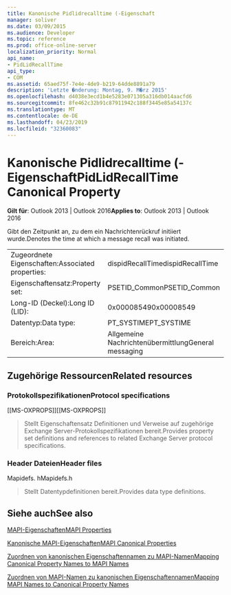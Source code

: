 ```yaml
---
title: Kanonische Pidlidrecalltime (-Eigenschaft
manager: soliver
ms.date: 03/09/2015
ms.audience: Developer
ms.topic: reference
ms.prod: office-online-server
localization_priority: Normal
api_name:
- PidLidRecallTime
api_type:
- COM
ms.assetid: 65aed75f-7e4e-4de9-b219-64dde8891a79
description: 'Letzte �nderung: Montag, 9. M�rz 2015'
ms.openlocfilehash: d4038e3ecd1b4e5283e071305a316db014aacfd6
ms.sourcegitcommit: 8fe462c32b91c87911942c188f3445e85a54137c
ms.translationtype: MT
ms.contentlocale: de-DE
ms.lasthandoff: 04/23/2019
ms.locfileid: "32360083"
---
```

# <a name="pidlidrecalltime-canonical-property"></a><span data-ttu-id="dc063-103">Kanonische Pidlidrecalltime (-Eigenschaft</span><span class="sxs-lookup"><span data-stu-id="dc063-103">PidLidRecallTime Canonical Property</span></span>

  
  
<span data-ttu-id="dc063-104">**Gilt für**: Outlook 2013 | Outlook 2016</span><span class="sxs-lookup"><span data-stu-id="dc063-104">**Applies to**: Outlook 2013 | Outlook 2016</span></span> 
  
<span data-ttu-id="dc063-105">Gibt den Zeitpunkt an, zu dem ein Nachrichtenrückruf initiiert wurde.</span><span class="sxs-lookup"><span data-stu-id="dc063-105">Denotes the time at which a message recall was initiated.</span></span>
  
|||
|:-----|:-----|
|<span data-ttu-id="dc063-106">Zugeordnete Eigenschaften:</span><span class="sxs-lookup"><span data-stu-id="dc063-106">Associated properties:</span></span>  <br/> |<span data-ttu-id="dc063-107">dispidRecallTime</span><span class="sxs-lookup"><span data-stu-id="dc063-107">dispidRecallTime</span></span>  <br/> |
|<span data-ttu-id="dc063-108">Eigenschaftensatz:</span><span class="sxs-lookup"><span data-stu-id="dc063-108">Property set:</span></span>  <br/> |<span data-ttu-id="dc063-109">PSETID_Common</span><span class="sxs-lookup"><span data-stu-id="dc063-109">PSETID_Common</span></span>  <br/> |
|<span data-ttu-id="dc063-110">Long-ID (Deckel):</span><span class="sxs-lookup"><span data-stu-id="dc063-110">Long ID (LID):</span></span>  <br/> |<span data-ttu-id="dc063-111">0x00008549</span><span class="sxs-lookup"><span data-stu-id="dc063-111">0x00008549</span></span>  <br/> |
|<span data-ttu-id="dc063-112">Datentyp:</span><span class="sxs-lookup"><span data-stu-id="dc063-112">Data type:</span></span>  <br/> |<span data-ttu-id="dc063-113">PT_SYSTIME</span><span class="sxs-lookup"><span data-stu-id="dc063-113">PT_SYSTIME</span></span>  <br/> |
|<span data-ttu-id="dc063-114">Bereich:</span><span class="sxs-lookup"><span data-stu-id="dc063-114">Area:</span></span>  <br/> |<span data-ttu-id="dc063-115">Allgemeine Nachrichtenübermittlung</span><span class="sxs-lookup"><span data-stu-id="dc063-115">General messaging</span></span>  <br/> |
   
## <a name="related-resources"></a><span data-ttu-id="dc063-116">Zugehörige Ressourcen</span><span class="sxs-lookup"><span data-stu-id="dc063-116">Related resources</span></span>

### <a name="protocol-specifications"></a><span data-ttu-id="dc063-117">Protokollspezifikationen</span><span class="sxs-lookup"><span data-stu-id="dc063-117">Protocol specifications</span></span>

<span data-ttu-id="dc063-118">[[MS-OXPROPS]]</span><span class="sxs-lookup"><span data-stu-id="dc063-118">[[MS-OXPROPS]]</span></span> 
  
> <span data-ttu-id="dc063-119">Stellt Eigenschaftensatz Definitionen und Verweise auf zugehörige Exchange Server-Protokollspezifikationen bereit.</span><span class="sxs-lookup"><span data-stu-id="dc063-119">Provides property set definitions and references to related Exchange Server protocol specifications.</span></span>
    
### <a name="header-files"></a><span data-ttu-id="dc063-120">Header Dateien</span><span class="sxs-lookup"><span data-stu-id="dc063-120">Header files</span></span>

<span data-ttu-id="dc063-121">Mapidefs. h</span><span class="sxs-lookup"><span data-stu-id="dc063-121">Mapidefs.h</span></span>
  
> <span data-ttu-id="dc063-122">Stellt Datentypdefinitionen bereit.</span><span class="sxs-lookup"><span data-stu-id="dc063-122">Provides data type definitions.</span></span>
    
## <a name="see-also"></a><span data-ttu-id="dc063-123">Siehe auch</span><span class="sxs-lookup"><span data-stu-id="dc063-123">See also</span></span>



[<span data-ttu-id="dc063-124">MAPI-Eigenschaften</span><span class="sxs-lookup"><span data-stu-id="dc063-124">MAPI Properties</span></span>](mapi-properties.md)
  
[<span data-ttu-id="dc063-125">Kanonische MAPI-Eigenschaften</span><span class="sxs-lookup"><span data-stu-id="dc063-125">MAPI Canonical Properties</span></span>](mapi-canonical-properties.md)
  
[<span data-ttu-id="dc063-126">Zuordnen von kanonischen Eigenschaftennamen zu MAPI-Namen</span><span class="sxs-lookup"><span data-stu-id="dc063-126">Mapping Canonical Property Names to MAPI Names</span></span>](mapping-canonical-property-names-to-mapi-names.md)
  
[<span data-ttu-id="dc063-127">Zuordnen von MAPI-Namen zu kanonischen Eigenschaftennamen</span><span class="sxs-lookup"><span data-stu-id="dc063-127">Mapping MAPI Names to Canonical Property Names</span></span>](mapping-mapi-names-to-canonical-property-names.md)


